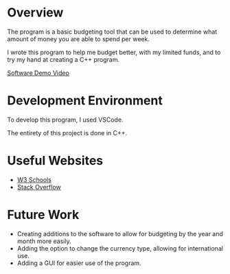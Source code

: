 # Overview

The program is a basic budgeting tool that can be used to determine what amount of money you are able to spend per week. 

I wrote this program to help me budget better, with my limited funds, and to try my hand at creating a C++ program.

[Software Demo Video](https://youtu.be/Zd_GzMMPn1A)

# Development Environment

To develop this program, I used VSCode.

The entirety of this project is done in C++.

# Useful Websites

- [W3 Schools](https://www.w3schools.com/cpp/default.asp)
- [Stack Overflow](https://stackoverflow.com/)

# Future Work

- Creating additions to the software to allow for budgeting by the year and month more easily.
- Adding the option to change the currency type, allowing for international use.
- Adding a GUI for easier use of the program.
